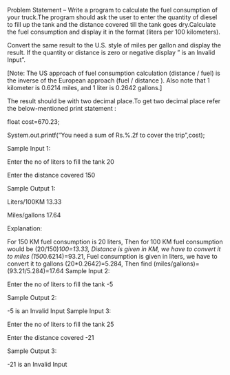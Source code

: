 Problem Statement – Write a program to calculate the fuel consumption of your truck.The program should ask the user to enter the quantity of diesel to fill up the tank and the distance covered till the tank goes dry.Calculate the fuel consumption and display it in the format (liters per 100 kilometers).

Convert the same result to the U.S. style of miles per gallon and display the result. If the quantity or distance is zero or negative display ” is an Invalid Input”.

[Note: The US approach of fuel consumption calculation (distance / fuel) is the inverse of the European approach (fuel / distance ). Also note that 1 kilometer is 0.6214 miles, and 1 liter is 0.2642 gallons.]

The result should be with two decimal place.To get two decimal place refer the below-mentioned print statement :

float cost=670.23;

System.out.printf(“You need a sum of Rs.%.2f to cover the trip”,cost);

Sample Input 1:

Enter the no of liters to fill the tank
           20

Enter the distance covered
           150

Sample Output 1:

Liters/100KM
          13.33

Miles/gallons
          17.64

Explanation: 

For 150 KM fuel consumption is 20 liters, 
Then for 100 KM fuel consumption would be (20/150)*100=13.33,
Distance is given in KM, we have to convert it to miles (150*0.6214)=93.21,
Fuel consumption is given in liters, we have to convert it to gallons (20*0.2642)=5.284, 
Then find (miles/gallons)=(93.21/5.284)=17.64
Sample Input 2:

Enter the no of liters to fill the tank
         -5

Sample Output 2:

-5 is an Invalid Input
Sample Input 3:

Enter the no of liters to fill the tank
           25

Enter the distance covered
          -21

Sample Output 3:

-21 is an Invalid Input
